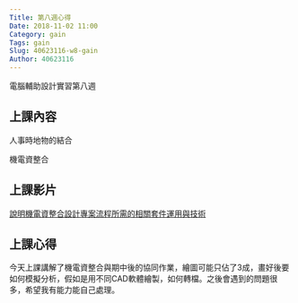 ```yaml
---
Title: 第八週心得
Date: 2018-11-02 11:00
Category: gain
Tags: gain
Slug: 40623116-w8-gain
Author: 40623116
---
```


電腦輔助設計實習第八週

<!-- PELICAN_END_SUMMARY -->

上課內容
----

人事時地物的結合


機電資整合

上課影片
----

[說明機電資整合設計專案流程所需的相關套件運用與技術](https://youtu.be/yAzfQm2gBEQ)

上課心得
----
今天上課講解了機電資整合與期中後的協同作業，繪圖可能只佔了3成，畫好後要如何模擬分析，假如是用不同CAD軟體繪製，如何轉檔。之後會遇到的問題很多，希望我有能力能自己處理。




